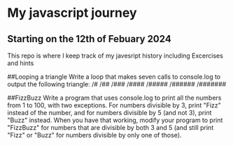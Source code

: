 # My javascript journey
## Starting on the 12th of Febuary 2024
This repo is where I keep track of my javesript history including Excercises and hints

##Looping a triangle
Write a loop that makes seven calls to console.log to output the following
triangle:
/#
/##
/###
/####
/#####
/######
/#######

##FizzBuzz
Write a program that uses console.log to print all the numbers from 1 to 100,
with two exceptions. For numbers divisible by 3, print "Fizz" instead of the
number, and for numbers divisible by 5 (and not 3), print "Buzz" instead.
When you have that working, modify your program to print "FizzBuzz" for
numbers that are divisible by both 3 and 5 (and still print "Fizz" or "Buzz"
for numbers divisible by only one of those).


